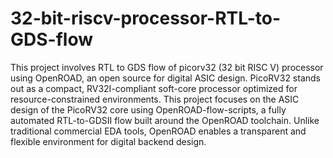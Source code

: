 # 32-bit-riscv-processor-RTL-to-GDS-flow

This project involves RTL to GDS flow of picorv32 (32 bit RISC V) processor using OpenROAD, an open source for digital ASIC design.
PicoRV32 stands out as a compact, RV32I-compliant soft-core processor optimized for resource-constrained environments. This project focuses on the ASIC design of the PicoRV32 core using OpenROAD-flow-scripts, a fully automated RTL-to-GDSII flow built around the OpenROAD toolchain. Unlike traditional commercial EDA tools, OpenROAD enables a transparent and flexible environment for digital backend design. 
